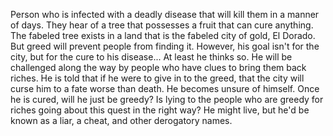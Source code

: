 Person who is infected with a deadly disease that will kill them in a manner of days. They hear of a tree that possesses a fruit that can cure anything. The fabeled tree exists in a land that is the fabeled city of gold, El Dorado. But greed will prevent people from finding it. However, his goal isn't for the city, but for the cure to his disease... At least he thinks so. He will be challenged along the way by people who have clues to bring them back riches. He is told that if he were to give in to the greed, that the city will curse him to a fate worse than death. He becomes unsure of himself. Once he is cured, will he just be greedy? Is lying to the people who are greedy for riches going about this quest in the right way? He might live, but he'd be known as a liar, a cheat, and other derogatory names.